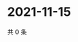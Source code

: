 # 2021-11-15

共 0 条

<!-- BEGIN WEIBO -->
<!-- 最后更新时间 Mon Nov 15 2021 09:53:37 GMT+0800 (China Standard Time) -->

<!-- END WEIBO -->
